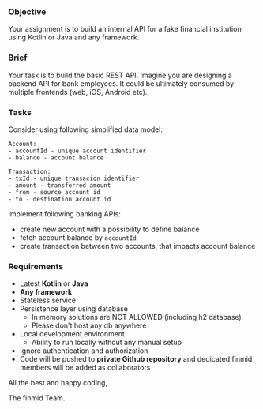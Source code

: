### Objective

Your assignment is to build an internal API for a fake financial institution using Kotlin or Java and any framework.

### Brief

Your task is to build the basic REST API. Imagine you are designing a backend API for bank employees. It could be ultimately consumed by multiple frontends (web, iOS, Android etc).

### Tasks

Consider using following simplified data model:
```
Account:
- accountId - unique account identifier
- balance - account balance

Transaction:
- txId - unique transacion identifier
- amount - transferred amount
- from - source account id
- to - destination account id
```

Implement following banking APIs:
- create new account with a possibility to define balance
- fetch account balance by `accountId`
- create transaction between two accounts, that impacts account balance

### Requirements

- Latest **Kotlin** or **Java** 
- **Any framework**
- Stateless service 
- Persistence layer using database
    - In memory solutions are NOT ALLOWED (including h2 database)
    - Please don't host any db anywhere 
- Local development environment 
    - Ability to run locally without any manual setup    
- Ignore authentication and authorization
- Code will be pushed to **private Github repository** and dedicated finmid members will be added as collaborators 

All the best and happy coding,

The finmid Team.
